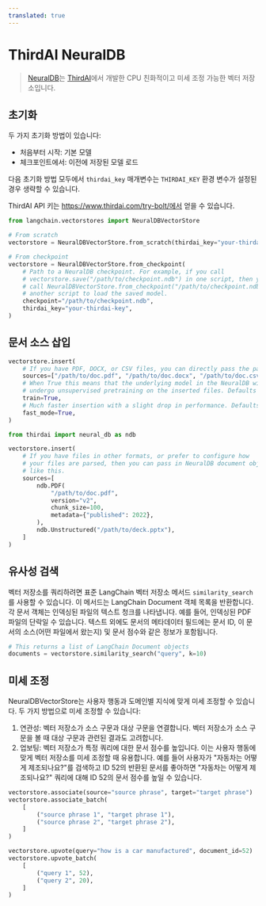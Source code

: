 ```yaml
---
translated: true
---
```


# ThirdAI NeuralDB

>[NeuralDB](https://www.thirdai.com/neuraldb-enterprise/)는 [ThirdAI](https://www.thirdai.com/)에서 개발한 CPU 친화적이고 미세 조정 가능한 벡터 저장소입니다.

## 초기화

두 가지 초기화 방법이 있습니다:
- 처음부터 시작: 기본 모델
- 체크포인트에서: 이전에 저장된 모델 로드

다음 초기화 방법 모두에서 `thirdai_key` 매개변수는 `THIRDAI_KEY` 환경 변수가 설정된 경우 생략할 수 있습니다.

ThirdAI API 키는 https://www.thirdai.com/try-bolt/에서 얻을 수 있습니다.

```python
from langchain.vectorstores import NeuralDBVectorStore

# From scratch
vectorstore = NeuralDBVectorStore.from_scratch(thirdai_key="your-thirdai-key")

# From checkpoint
vectorstore = NeuralDBVectorStore.from_checkpoint(
    # Path to a NeuralDB checkpoint. For example, if you call
    # vectorstore.save("/path/to/checkpoint.ndb") in one script, then you can
    # call NeuralDBVectorStore.from_checkpoint("/path/to/checkpoint.ndb") in
    # another script to load the saved model.
    checkpoint="/path/to/checkpoint.ndb",
    thirdai_key="your-thirdai-key",
)
```

## 문서 소스 삽입

```python
vectorstore.insert(
    # If you have PDF, DOCX, or CSV files, you can directly pass the paths to the documents
    sources=["/path/to/doc.pdf", "/path/to/doc.docx", "/path/to/doc.csv"],
    # When True this means that the underlying model in the NeuralDB will
    # undergo unsupervised pretraining on the inserted files. Defaults to True.
    train=True,
    # Much faster insertion with a slight drop in performance. Defaults to True.
    fast_mode=True,
)

from thirdai import neural_db as ndb

vectorstore.insert(
    # If you have files in other formats, or prefer to configure how
    # your files are parsed, then you can pass in NeuralDB document objects
    # like this.
    sources=[
        ndb.PDF(
            "/path/to/doc.pdf",
            version="v2",
            chunk_size=100,
            metadata={"published": 2022},
        ),
        ndb.Unstructured("/path/to/deck.pptx"),
    ]
)
```

## 유사성 검색

벡터 저장소를 쿼리하려면 표준 LangChain 벡터 저장소 메서드 `similarity_search`를 사용할 수 있습니다. 이 메서드는 LangChain Document 객체 목록을 반환합니다. 각 문서 객체는 인덱싱된 파일의 텍스트 청크를 나타냅니다. 예를 들어, 인덱싱된 PDF 파일의 단락일 수 있습니다. 텍스트 외에도 문서의 메타데이터 필드에는 문서 ID, 이 문서의 소스(어떤 파일에서 왔는지) 및 문서 점수와 같은 정보가 포함됩니다.

```python
# This returns a list of LangChain Document objects
documents = vectorstore.similarity_search("query", k=10)
```

## 미세 조정

NeuralDBVectorStore는 사용자 행동과 도메인별 지식에 맞게 미세 조정할 수 있습니다. 두 가지 방법으로 미세 조정할 수 있습니다:
1. 연관성: 벡터 저장소가 소스 구문과 대상 구문을 연결합니다. 벡터 저장소가 소스 구문을 볼 때 대상 구문과 관련된 결과도 고려합니다.
2. 업보팅: 벡터 저장소가 특정 쿼리에 대한 문서 점수를 높입니다. 이는 사용자 행동에 맞게 벡터 저장소를 미세 조정할 때 유용합니다. 예를 들어 사용자가 "자동차는 어떻게 제조되나요?"를 검색하고 ID 52의 반환된 문서를 좋아하면 "자동차는 어떻게 제조되나요?" 쿼리에 대해 ID 52의 문서 점수를 높일 수 있습니다.

```python
vectorstore.associate(source="source phrase", target="target phrase")
vectorstore.associate_batch(
    [
        ("source phrase 1", "target phrase 1"),
        ("source phrase 2", "target phrase 2"),
    ]
)

vectorstore.upvote(query="how is a car manufactured", document_id=52)
vectorstore.upvote_batch(
    [
        ("query 1", 52),
        ("query 2", 20),
    ]
)
```
